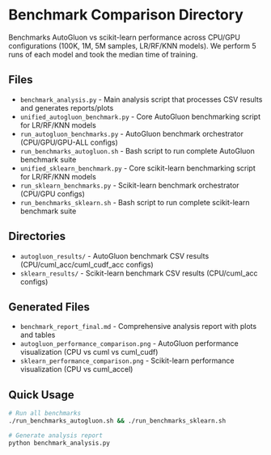 # Benchmark Comparison Directory

Benchmarks AutoGluon vs scikit-learn performance across CPU/GPU configurations (100K, 1M, 5M samples, LR/RF/KNN models).
We perform 5 runs of each model and took the median time of training. 

## Files

- `benchmark_analysis.py` - Main analysis script that processes CSV results and generates reports/plots
- `unified_autogluon_benchmark.py` - Core AutoGluon benchmarking script for LR/RF/KNN models
- `run_autogluon_benchmarks.py` - AutoGluon benchmark orchestrator (CPU/GPU/GPU-ALL configs)
- `run_benchmarks_autogluon.sh` - Bash script to run complete AutoGluon benchmark suite
- `unified_sklearn_benchmark.py` - Core scikit-learn benchmarking script for LR/RF/KNN models
- `run_sklearn_benchmarks.py` - Scikit-learn benchmark orchestrator (CPU/GPU configs)
- `run_benchmarks_sklearn.sh` - Bash script to run complete scikit-learn benchmark suite


## Directories

- `autogluon_results/` - AutoGluon benchmark CSV results (CPU/cuml_acc/cuml_cudf_acc configs)
- `sklearn_results/` - Scikit-learn benchmark CSV results (CPU/cuml_acc configs)

## Generated Files

- `benchmark_report_final.md` - Comprehensive analysis report with plots and tables
- `autogluon_performance_comparison.png` - AutoGluon performance visualization (CPU vs cuml vs cuml_cudf)
- `sklearn_performance_comparison.png` - Scikit-learn performance visualization (CPU vs cuml_accel)

## Quick Usage

```bash
# Run all benchmarks
./run_benchmarks_autogluon.sh && ./run_benchmarks_sklearn.sh

# Generate analysis report
python benchmark_analysis.py
```
